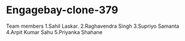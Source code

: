 # Engagebay-clone-379

Team members 
1.Sahil Laskar.
2.Raghavendra Singh
3.Supriyo Samanta
4.Arpit Kumar Sahu
5.Priyanka Shahane
